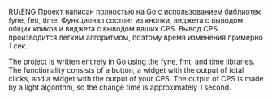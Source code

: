 RU\ENG
Проект написан полностью на Go с использованием библиотек fyne, fmt, time.
Функционал состоит из кнопки, виджета с выводом общих кликов и виджета с выводом ваших CPS. Вывод CPS производится легким алгоритмом, поэтому время изменения примерно 1 сек.

The project is written entirely in Go using the fyne, fmt, and time libraries.
The functionality consists of a button, a widget with the output of total clicks, and a widget with the output of your CPS. The output of CPS is made by a light algorithm, so the change time is approximately 1 second.
